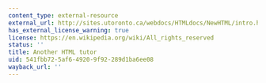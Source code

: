 ```yaml
---
content_type: external-resource
external_url: http://sites.utoronto.ca/webdocs/HTMLdocs/NewHTML/intro.html
has_external_license_warning: true
license: https://en.wikipedia.org/wiki/All_rights_reserved
status: ''
title: Another HTML tutor
uid: 541fbb72-5af6-4920-9f92-289d1ba6ee08
wayback_url: ''
---
```

